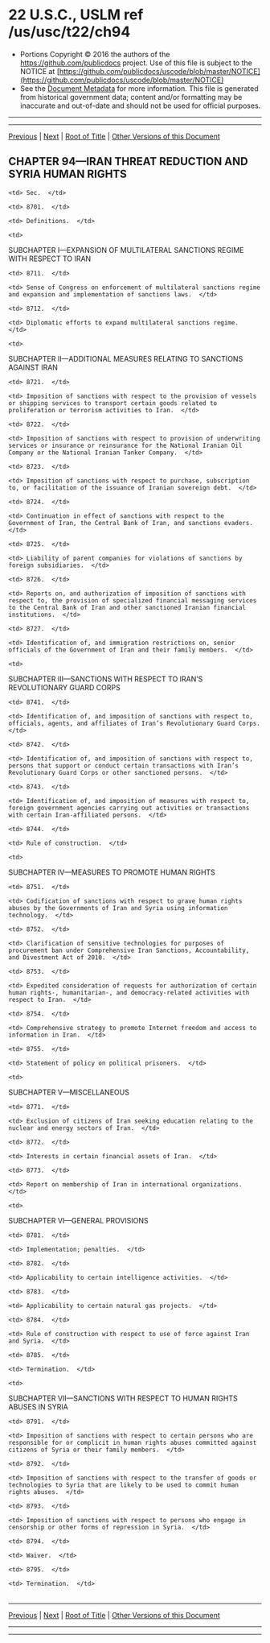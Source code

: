 ---
---

# 22 U.S.C., USLM ref /us/usc/t22/ch94

* Portions Copyright © 2016 the authors of the https://github.com/publicdocs project.
  Use of this file is subject to the NOTICE at [https://github.com/publicdocs/uscode/blob/master/NOTICE](https://github.com/publicdocs/uscode/blob/master/NOTICE)
* See the [Document Metadata](././../../../..//README.md) for more information.
  This file is generated from historical government data; content and/or formatting may be inaccurate and out-of-date and should not be used for official purposes.

----------
----------

[Previous](./../../../..//us/usc/t22/ch93/m__us_usc_t22_s8605.md) | [Next](./../../../..//us/usc/t22/ch94/m__us_usc_t22_s8701.md) | [Root of Title](./../../../../) | [Other Versions of this Document](https://publicdocs.github.io/go/links?ns=uslm&ref=%2Fus%2Fusc%2Ft22%2Fch94)

## CHAPTER 94—IRAN THREAT REDUCTION AND SYRIA HUMAN RIGHTS

<table>

  <tr>

    <td> Sec.  </td>

  </tr>

  <tr>

    <td> 8701.  </td>

    <td> Definitions.  </td>

  </tr>

  <tr>

    <td> 

SUBCHAPTER I—EXPANSION OF MULTILATERAL SANCTIONS REGIME WITH RESPECT TO IRAN  </td>

  </tr>

  <tr>

    <td> 8711.  </td>

    <td> Sense of Congress on enforcement of multilateral sanctions regime and expansion and implementation of sanctions laws.  </td>

  </tr>

  <tr>

    <td> 8712.  </td>

    <td> Diplomatic efforts to expand multilateral sanctions regime.  </td>

  </tr>

  <tr>

    <td> 

SUBCHAPTER II—ADDITIONAL MEASURES RELATING TO SANCTIONS AGAINST IRAN  </td>

  </tr>

  <tr>

    <td> 8721.  </td>

    <td> Imposition of sanctions with respect to the provision of vessels or shipping services to transport certain goods related to proliferation or terrorism activities to Iran.  </td>

  </tr>

  <tr>

    <td> 8722.  </td>

    <td> Imposition of sanctions with respect to provision of underwriting services or insurance or reinsurance for the National Iranian Oil Company or the National Iranian Tanker Company.  </td>

  </tr>

  <tr>

    <td> 8723.  </td>

    <td> Imposition of sanctions with respect to purchase, subscription to, or facilitation of the issuance of Iranian sovereign debt.  </td>

  </tr>

  <tr>

    <td> 8724.  </td>

    <td> Continuation in effect of sanctions with respect to the Government of Iran, the Central Bank of Iran, and sanctions evaders.  </td>

  </tr>

  <tr>

    <td> 8725.  </td>

    <td> Liability of parent companies for violations of sanctions by foreign subsidiaries.  </td>

  </tr>

  <tr>

    <td> 8726.  </td>

    <td> Reports on, and authorization of imposition of sanctions with respect to, the provision of specialized financial messaging services to the Central Bank of Iran and other sanctioned Iranian financial institutions.  </td>

  </tr>

  <tr>

    <td> 8727.  </td>

    <td> Identification of, and immigration restrictions on, senior officials of the Government of Iran and their family members.  </td>

  </tr>

  <tr>

    <td> 

SUBCHAPTER III—SANCTIONS WITH RESPECT TO IRAN’S REVOLUTIONARY GUARD CORPS  </td>

  </tr>

  <tr>

    <td> 8741.  </td>

    <td> Identification of, and imposition of sanctions with respect to, officials, agents, and affiliates of Iran’s Revolutionary Guard Corps.  </td>

  </tr>

  <tr>

    <td> 8742.  </td>

    <td> Identification of, and imposition of sanctions with respect to, persons that support or conduct certain transactions with Iran’s Revolutionary Guard Corps or other sanctioned persons.  </td>

  </tr>

  <tr>

    <td> 8743.  </td>

    <td> Identification of, and imposition of measures with respect to, foreign government agencies carrying out activities or transactions with certain Iran-affiliated persons.  </td>

  </tr>

  <tr>

    <td> 8744.  </td>

    <td> Rule of construction.  </td>

  </tr>

  <tr>

    <td> 

SUBCHAPTER IV—MEASURES TO PROMOTE HUMAN RIGHTS  </td>

  </tr>

  <tr>

    <td> 8751.  </td>

    <td> Codification of sanctions with respect to grave human rights abuses by the Governments of Iran and Syria using information technology.  </td>

  </tr>

  <tr>

    <td> 8752.  </td>

    <td> Clarification of sensitive technologies for purposes of procurement ban under Comprehensive Iran Sanctions, Accountability, and Divestment Act of 2010.  </td>

  </tr>

  <tr>

    <td> 8753.  </td>

    <td> Expedited consideration of requests for authorization of certain human rights-, humanitarian-, and democracy-related activities with respect to Iran.  </td>

  </tr>

  <tr>

    <td> 8754.  </td>

    <td> Comprehensive strategy to promote Internet freedom and access to information in Iran.  </td>

  </tr>

  <tr>

    <td> 8755.  </td>

    <td> Statement of policy on political prisoners.  </td>

  </tr>

  <tr>

    <td> 

SUBCHAPTER V—MISCELLANEOUS  </td>

  </tr>

  <tr>

    <td> 8771.  </td>

    <td> Exclusion of citizens of Iran seeking education relating to the nuclear and energy sectors of Iran.  </td>

  </tr>

  <tr>

    <td> 8772.  </td>

    <td> Interests in certain financial assets of Iran.  </td>

  </tr>

  <tr>

    <td> 8773.  </td>

    <td> Report on membership of Iran in international organizations.  </td>

  </tr>

  <tr>

    <td> 

SUBCHAPTER VI—GENERAL PROVISIONS  </td>

  </tr>

  <tr>

    <td> 8781.  </td>

    <td> Implementation; penalties.  </td>

  </tr>

  <tr>

    <td> 8782.  </td>

    <td> Applicability to certain intelligence activities.  </td>

  </tr>

  <tr>

    <td> 8783.  </td>

    <td> Applicability to certain natural gas projects.  </td>

  </tr>

  <tr>

    <td> 8784.  </td>

    <td> Rule of construction with respect to use of force against Iran and Syria.  </td>

  </tr>

  <tr>

    <td> 8785.  </td>

    <td> Termination.  </td>

  </tr>

  <tr>

    <td> 

SUBCHAPTER VII—SANCTIONS WITH RESPECT TO HUMAN RIGHTS ABUSES IN SYRIA  </td>

  </tr>

  <tr>

    <td> 8791.  </td>

    <td> Imposition of sanctions with respect to certain persons who are responsible for or complicit in human rights abuses committed against citizens of Syria or their family members.  </td>

  </tr>

  <tr>

    <td> 8792.  </td>

    <td> Imposition of sanctions with respect to the transfer of goods or technologies to Syria that are likely to be used to commit human rights abuses.  </td>

  </tr>

  <tr>

    <td> 8793.  </td>

    <td> Imposition of sanctions with respect to persons who engage in censorship or other forms of repression in Syria.  </td>

  </tr>

  <tr>

    <td> 8794.  </td>

    <td> Waiver.  </td>

  </tr>

  <tr>

    <td> 8795.  </td>

    <td> Termination.  </td>

  </tr>

</table>

----------

[Previous](./../../../..//us/usc/t22/ch93/m__us_usc_t22_s8605.md) | [Next](./../../../..//us/usc/t22/ch94/m__us_usc_t22_s8701.md) | [Root of Title](./../../../../) | [Other Versions of this Document](https://publicdocs.github.io/go/links?ns=uslm&ref=%2Fus%2Fusc%2Ft22%2Fch94)

----------
----------



